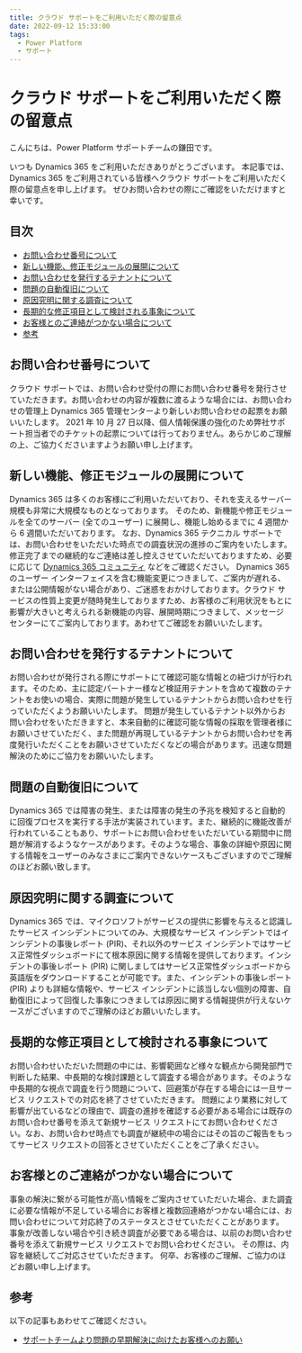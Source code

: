 ```yaml
---
title: クラウド サポートをご利用いただく際の留意点
date: 2022-09-12 15:33:00
tags:
  - Power Platform
  - サポート
---
```


# クラウド サポートをご利用いただく際の留意点

こんにちは、Power Platform サポートチームの鎌田です。

いつも Dynamics 365 をご利用いただきありがとうございます。
本記事では、Dynamics 365 をご利用されている皆様へクラウド サポートをご利用いただく際の留意点を申し上げます。
ぜひお問い合わせの際にご確認をいただけますと幸いです。

## 目次

- [お問い合わせ番号について](#お問い合わせ番号について)
- [新しい機能、修正モジュールの展開について](#新しい機能、修正モジュールの展開について)
- [お問い合わせを発行するテナントについて](#お問い合わせを発行するテナントについて)
- [問題の自動復旧について](#問題の自動復旧について)
- [原因究明に関する調査について](#原因究明に関する調査について)
- [長期的な修正項目として検討される事象について](#長期的な修正項目として検討される事象について)
- [お客様とのご連絡がつかない場合について](#お客様とのご連絡がつかない場合について)
- [参考](#参考)

## お問い合わせ番号について

クラウド サポートでは、お問い合わせ受付の際にお問い合わせ番号を発行させていただきます。お問い合わせの内容が複数に渡るような場合には、お問い合わせの管理上 Dynamics 365 管理センターより新しいお問い合わせの起票をお願いいたします。
2021 年 10 月 27 日以降、個人情報保護の強化のため弊社サポート担当者でのチケットの起票については行っておりません。あらかじめご理解の上、ご協力くださいますようお願い申し上げます。

## 新しい機能、修正モジュールの展開について

Dynamics 365 は多くのお客様にご利用いただいており、それを支えるサーバー規模も非常に大規模なものとなっております。
そのため、新機能や修正モジュールを全てのサーバー (全てのユーザー) に展開し、機能し始めるまでに 4 週間から 6 週間いただいております。
なお、Dynamics 365 テクニカル サポートでは、お問い合わせをいただいた時点での調査状況の進捗のご案内をいたします。修正完了までの継続的なご連絡は差し控えさせていただいておりますため、必要に応じて [Dynamics 365 コミュニティ](https://community.dynamics.com/) などをご確認ください。
Dynamics 365 のユーザー インターフェイスを含む機能変更につきまして、ご案内が遅れる、または公開情報がない場合があり、ご迷惑をおかけしております。クラウド サービスの性質上変更が随時発生しておりますため、お客様のご利用状況をもとに影響が大きいと考えられる新機能の内容、展開時期につきまして、メッセージ センターにてご案内しております。あわせてご確認をお願いいたします。

## お問い合わせを発行するテナントについて

お問い合わせが発行される際にサポートにて確認可能な情報との紐づけが行われます。そのため、主に認定パートナー様など検証用テナントを含めて複数のテナントをお使いの場合、実際に問題が発生しているテナントからお問い合わせを行っていただくようお願いいたします。
問題が発生しているテナント以外からお問い合わせをいただきますと、本来自動的に確認可能な情報の採取を管理者様にお願いさせていただく、また問題が再現しているテナントからお問い合わせを再度発行いただくことをお願いさせていただくなどの場合があります。迅速な問題解決のためにご協力をお願いいたします。

## 問題の自動復旧について

Dynamics 365 では障害の発生、または障害の発生の予兆を検知すると自動的に回復プロセスを実行する手法が実装されています。また、継続的に機能改善が行われていることもあり、サポートにお問い合わせをいただいている期間中に問題が解消するようなケースがあります。そのような場合、事象の詳細や原因に関する情報をユーザーのみなさまにご案内できないケースもございますのでご理解のほどお願い致します。

## 原因究明に関する調査について

Dynamics 365 では、マイクロソフトがサービスの提供に影響を与えると認識したサービス インシデントについてのみ、大規模なサービス インシデントではインシデントの事後レポート (PIR)、それ以外のサービス インシデントではサービス正常性ダッシュボードにて根本原因に関する情報を提供しております。インシデントの事後レポート (PIR) に関しましてはサービス正常性ダッシュボードから英語版をダウンロードすることが可能です。また、インシデントの事後レポート (PIR) よりも詳細な情報や、サービス インシデントに該当しない個別の障害、自動復旧によって回復した事象につきましては原因に関する情報提供が行えないケースがございますのでご理解のほどお願いいたします。

## 長期的な修正項目として検討される事象について

お問い合わせいただいた問題の中には、影響範囲など様々な観点から開発部門で判断した結果、中長期的な検討課題として調査する場合があります。そのような中長期的な視点で調査を行う問題について、回避策が存在する場合には一旦サービス リクエストでの対応を終了させていただきます。
問題により業務に対して影響が出ているなどの理由で、調査の進捗を確認する必要がある場合には既存のお問い合わせ番号を添えて新規サービス リクエストにてお問い合わせください。なお、お問い合わせ時点でも調査が継続中の場合にはその旨のご報告をもってサービス リクエストの回答とさせていただくことをご了承ください。

## お客様とのご連絡がつかない場合について

事象の解決に繋がる可能性が高い情報をご案内させていただいた場合、また調査に必要な情報が不足している場合にお客様と複数回連絡がつかない場合には、お問い合わせについて対応終了のステータスとさせていただくことがあります。
事象が改善しない場合や引き続き調査が必要である場合は、以前のお問い合わせ番号を添えて新規サービス リクエストでお問い合わせください。
その際は、内容を継続してご対応させていただきます。
何卒、お客様のご理解、ご協力のほどお願い申し上げます。

## 参考

以下の記事もあわせてご確認ください。

- [サポートチームより問題の早期解決に向けたお客様へのお願い](articles/powerplatform/For-early-resolution-of-issues.md)
